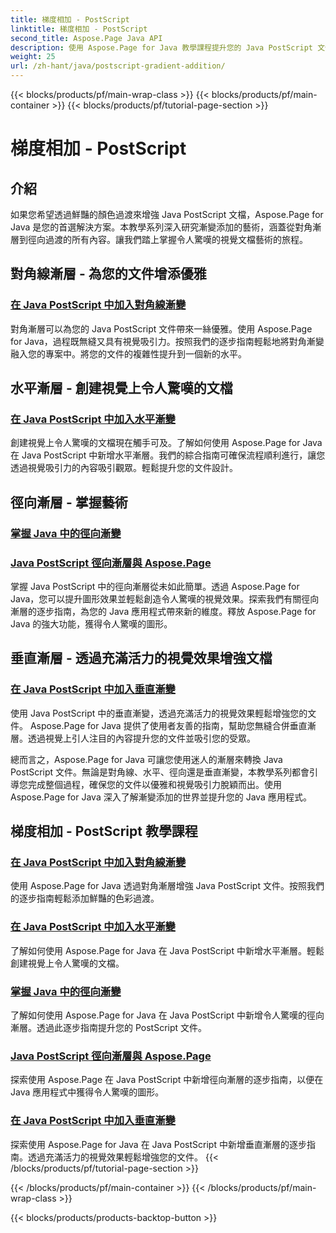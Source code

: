 ```yaml
---
title: 梯度相加 - PostScript
linktitle: 梯度相加 - PostScript
second_title: Aspose.Page Java API
description: 使用 Aspose.Page for Java 教學課程提升您的 Java PostScript 文件。學習輕鬆添加令人驚嘆的對角線、水平、徑向和垂直漸變。
weight: 25
url: /zh-hant/java/postscript-gradient-addition/
---
```


{{< blocks/products/pf/main-wrap-class >}}
{{< blocks/products/pf/main-container >}}
{{< blocks/products/pf/tutorial-page-section >}}

# 梯度相加 - PostScript

## 介紹

如果您希望透過鮮豔的顏色過渡來增強 Java PostScript 文檔，Aspose.Page for Java 是您的首選解決方案。本教學系列深入研究漸變添加的藝術，涵蓋從對角漸層到徑向過渡的所有內容。讓我們踏上掌握令人驚嘆的視覺文檔藝術的旅程。

## 對角線漸層 - 為您的文件增添優雅
### [在 Java PostScript 中加入對角線漸變](./diagonal/)

對角漸層可以為您的 Java PostScript 文件帶來一絲優雅。使用 Aspose.Page for Java，過程既無縫又具有視覺吸引力。按照我們的逐步指南輕鬆地將對角漸變融入您的專案中。將您的文件的複雜性提升到一個新的水平。

## 水平漸層 - 創建視覺上令人驚嘆的文檔
### [在 Java PostScript 中加入水平漸變](./horizontal/)

創建視覺上令人驚嘆的文檔現在觸手可及。了解如何使用 Aspose.Page for Java 在 Java PostScript 中新增水平漸層。我們的綜合指南可確保流程順利進行，讓您透過視覺吸引力的內容吸引觀眾。輕鬆提升您的文件設計。

## 徑向漸層 - 掌握藝術
### [掌握 Java 中的徑向漸變](./radial1/)
### [Java PostScript 徑向漸層與 Aspose.Page](./radial2/)

掌握 Java PostScript 中的徑向漸層從未如此簡單。透過 Aspose.Page for Java，您可以提升圖形效果並輕鬆創造令人驚嘆的視覺效果。探索我們有關徑向漸層的逐步指南，為您的 Java 應用程式帶來新的維度。釋放 Aspose.Page for Java 的強大功能，獲得令人驚嘆的圖形。

## 垂直漸層 - 透過充滿活力的視覺效果增強文檔
### [在 Java PostScript 中加入垂直漸變](./vertical/)

使用 Java PostScript 中的垂直漸變，透過充滿活力的視覺效果輕鬆增強您的文件。 Aspose.Page for Java 提供了使用者友善的指南，幫助您無縫合併垂直漸層。透過視覺上引人注目的內容提升您的文件並吸引您的受眾。 

總而言之，Aspose.Page for Java 可讓您使用迷人的漸層來轉換 Java PostScript 文件。無論是對角線、水平、徑向還是垂直漸變，本教學系列都會引導您完成整個過程，確保您的文件以優雅和視覺吸引力脫穎而出。使用 Aspose.Page for Java 深入了解漸變添加的世界並提升您的 Java 應用程式。
## 梯度相加 - PostScript 教學課程
### [在 Java PostScript 中加入對角線漸變](./diagonal/)
使用 Aspose.Page for Java 透過對角漸層增強 Java PostScript 文件。按照我們的逐步指南輕鬆添加鮮豔的色彩過渡。
### [在 Java PostScript 中加入水平漸變](./horizontal/)
了解如何使用 Aspose.Page for Java 在 Java PostScript 中新增水平漸層。輕鬆創建視覺上令人驚嘆的文檔。
### [掌握 Java 中的徑向漸變](./radial1/)
了解如何使用 Aspose.Page for Java 在 Java PostScript 中新增令人驚嘆的徑向漸層。透過此逐步指南提升您的 PostScript 文件。
### [Java PostScript 徑向漸層與 Aspose.Page](./radial2/)
探索使用 Aspose.Page 在 Java PostScript 中新增徑向漸層的逐步指南，以便在 Java 應用程式中獲得令人驚嘆的圖形。
### [在 Java PostScript 中加入垂直漸變](./vertical/)
探索使用 Aspose.Page for Java 在 Java PostScript 中新增垂直漸層的逐步指南。透過充滿活力的視覺效果輕鬆增強您的文件。
{{< /blocks/products/pf/tutorial-page-section >}}

{{< /blocks/products/pf/main-container >}}
{{< /blocks/products/pf/main-wrap-class >}}

{{< blocks/products/products-backtop-button >}}
